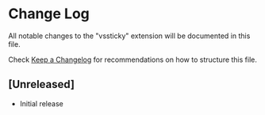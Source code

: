 # Change Log

All notable changes to the "vssticky" extension will be documented in this file.

Check [Keep a Changelog](http://keepachangelog.com/) for recommendations on how to structure this file.

## [Unreleased]

- Initial release